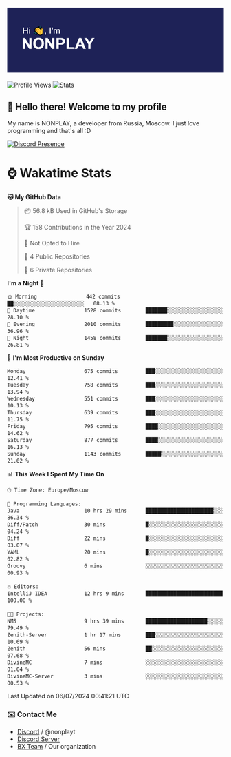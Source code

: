 ![Discord Presence](./header.png)
<br></br>
![Profile Views](https://komarev.com/ghpvc/?username=NONPLAYT&color=blue&style=for-the-badge)
![Stats](https://img.shields.io/badge/0%25-OPTIMIZED-orange?style=for-the-badge)


## :wave: Hello there! Welcome to my profile

My name is NONPLAY, a developer from Russia, Moscow. I just love programming and that's all :D

[![Discord Presence](https://lanyard.cnrad.dev/api/597087584090587177?showDisplayName=true)](https://discord.com/users/597087584090587177) 

# ⌚ Wakatime Stats

<!--START_SECTION:waka-->
**🐱 My GitHub Data** 

> 📦 56.8 kB Used in GitHub's Storage 
 > 
> 🏆 158 Contributions in the Year 2024
 > 
> 🚫 Not Opted to Hire
 > 
> 📜 4 Public Repositories 
 > 
> 🔑 6 Private Repositories 
 > 
**I'm a Night 🦉** 

```text
🌞 Morning                442 commits         ██░░░░░░░░░░░░░░░░░░░░░░░   08.13 % 
🌆 Daytime                1528 commits        ███████░░░░░░░░░░░░░░░░░░   28.10 % 
🌃 Evening                2010 commits        █████████░░░░░░░░░░░░░░░░   36.96 % 
🌙 Night                  1458 commits        ███████░░░░░░░░░░░░░░░░░░   26.81 % 
```
📅 **I'm Most Productive on Sunday** 

```text
Monday                   675 commits         ███░░░░░░░░░░░░░░░░░░░░░░   12.41 % 
Tuesday                  758 commits         ███░░░░░░░░░░░░░░░░░░░░░░   13.94 % 
Wednesday                551 commits         ███░░░░░░░░░░░░░░░░░░░░░░   10.13 % 
Thursday                 639 commits         ███░░░░░░░░░░░░░░░░░░░░░░   11.75 % 
Friday                   795 commits         ████░░░░░░░░░░░░░░░░░░░░░   14.62 % 
Saturday                 877 commits         ████░░░░░░░░░░░░░░░░░░░░░   16.13 % 
Sunday                   1143 commits        █████░░░░░░░░░░░░░░░░░░░░   21.02 % 
```


📊 **This Week I Spent My Time On** 

```text
🕑︎ Time Zone: Europe/Moscow

💬 Programming Languages: 
Java                     10 hrs 29 mins      ██████████████████████░░░   86.34 % 
Diff/Patch               30 mins             █░░░░░░░░░░░░░░░░░░░░░░░░   04.24 % 
Diff                     22 mins             █░░░░░░░░░░░░░░░░░░░░░░░░   03.07 % 
YAML                     20 mins             █░░░░░░░░░░░░░░░░░░░░░░░░   02.82 % 
Groovy                   6 mins              ░░░░░░░░░░░░░░░░░░░░░░░░░   00.93 % 

🔥 Editors: 
IntelliJ IDEA            12 hrs 9 mins       █████████████████████████   100.00 % 

🐱‍💻 Projects: 
NMS                      9 hrs 39 mins       ████████████████████░░░░░   79.49 % 
Zenith-Server            1 hr 17 mins        ███░░░░░░░░░░░░░░░░░░░░░░   10.69 % 
Zenith                   56 mins             ██░░░░░░░░░░░░░░░░░░░░░░░   07.68 % 
DivineMC                 7 mins              ░░░░░░░░░░░░░░░░░░░░░░░░░   01.04 % 
DivineMC-Server          3 mins              ░░░░░░░░░░░░░░░░░░░░░░░░░   00.53 % 
```


 Last Updated on 06/07/2024 00:41:21 UTC
<!--END_SECTION:waka-->

### ✉️ Contact Me

- [Discord](https://discord.com/users/597087584090587177) / @nonplayt
- [Discord Server](https://discord.gg/p7cxhw7E2M)
- [BX Team](https://github.com/BX-Team) / Our organization

